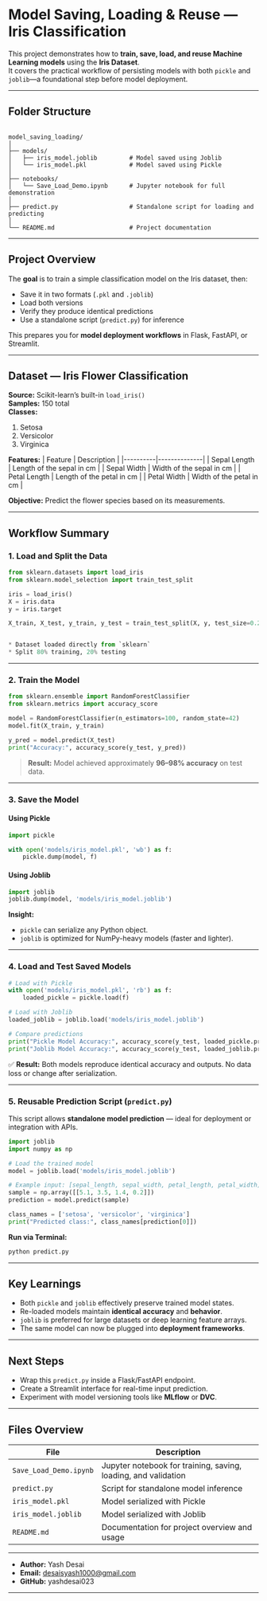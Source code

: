 
# Model Saving, Loading & Reuse — Iris Classification

This project demonstrates how to **train, save, load, and reuse Machine Learning models** using the **Iris Dataset**.  
It covers the practical workflow of persisting models with both `pickle` and `joblib`—a foundational step before model deployment.

---

##  Folder Structure

```

model_saving_loading/
│
├── models/
│   ├── iris_model.joblib         # Model saved using Joblib
│   └── iris_model.pkl            # Model saved using Pickle
│
├── notebooks/
│   └── Save_Load_Demo.ipynb      # Jupyter notebook for full demonstration
│
├── predict.py                    # Standalone script for loading and predicting
│
└── README.md                     # Project documentation

````

---

##  Project Overview

The **goal** is to train a simple classification model on the Iris dataset, then:
- Save it in two formats (`.pkl` and `.joblib`)
- Load both versions
- Verify they produce identical predictions
- Use a standalone script (`predict.py`) for inference

This prepares you for **model deployment workflows** in Flask, FastAPI, or Streamlit.

---

##  Dataset — Iris Flower Classification

**Source:** Scikit-learn’s built-in `load_iris()`  
**Samples:** 150 total  
**Classes:**
1. Setosa  
2. Versicolor  
3. Virginica  

**Features:**
| Feature | Description |
|----------|--------------|
| Sepal Length | Length of the sepal in cm |
| Sepal Width | Width of the sepal in cm |
| Petal Length | Length of the petal in cm |
| Petal Width | Width of the petal in cm |

**Objective:** Predict the flower species based on its measurements.

---

##  Workflow Summary

### 1. Load and Split the Data

````python
from sklearn.datasets import load_iris
from sklearn.model_selection import train_test_split

iris = load_iris()
X = iris.data
y = iris.target

X_train, X_test, y_train, y_test = train_test_split(X, y, test_size=0.2, random_state=42)


* Dataset loaded directly from `sklearn`
* Split 80% training, 20% testing
````
---

### 2. Train the Model

````python
from sklearn.ensemble import RandomForestClassifier
from sklearn.metrics import accuracy_score

model = RandomForestClassifier(n_estimators=100, random_state=42)
model.fit(X_train, y_train)

y_pred = model.predict(X_test)
print("Accuracy:", accuracy_score(y_test, y_pred))
````

> **Result:** Model achieved approximately **96–98% accuracy** on test data.

---

### 3. Save the Model

#### Using Pickle

````python
import pickle

with open('models/iris_model.pkl', 'wb') as f:
    pickle.dump(model, f)
````

#### Using Joblib

````python
import joblib
joblib.dump(model, 'models/iris_model.joblib')
````

**Insight:**

* `pickle` can serialize any Python object.
* `joblib` is optimized for NumPy-heavy models (faster and lighter).

---

### 4. Load and Test Saved Models

````python
# Load with Pickle
with open('models/iris_model.pkl', 'rb') as f:
    loaded_pickle = pickle.load(f)

# Load with Joblib
loaded_joblib = joblib.load('models/iris_model.joblib')

# Compare predictions
print("Pickle Model Accuracy:", accuracy_score(y_test, loaded_pickle.predict(X_test)))
print("Joblib Model Accuracy:", accuracy_score(y_test, loaded_joblib.predict(X_test)))
````

✅ **Result:** Both models reproduce identical accuracy and outputs.
No data loss or change after serialization.

---

### 5. Reusable Prediction Script (`predict.py`)

This script allows **standalone model prediction** — ideal for deployment or integration with APIs.

````python
import joblib
import numpy as np

# Load the trained model
model = joblib.load('models/iris_model.joblib')

# Example input: [sepal_length, sepal_width, petal_length, petal_width]
sample = np.array([[5.1, 3.5, 1.4, 0.2]])
prediction = model.predict(sample)

class_names = ['setosa', 'versicolor', 'virginica']
print("Predicted class:", class_names[prediction[0]])
````

**Run via Terminal:**

````bash
python predict.py
````


---

##  Key Learnings

* Both `pickle` and `joblib` effectively preserve trained model states.
* Re-loaded models maintain **identical accuracy** and **behavior**.
* `joblib` is preferred for large datasets or deep learning feature arrays.
* The same model can now be plugged into **deployment frameworks**.

---

##  Next Steps

* Wrap this `predict.py` inside a Flask/FastAPI endpoint.
* Create a Streamlit interface for real-time input prediction.
* Experiment with model versioning tools like **MLflow** or **DVC**.

---

##  Files Overview

| File                   | Description                                                    |
| ---------------------- | -------------------------------------------------------------- |
| `Save_Load_Demo.ipynb` | Jupyter notebook for training, saving, loading, and validation |
| `predict.py`           | Script for standalone model inference                          |
| `iris_model.pkl`       | Model serialized with Pickle                                   |
| `iris_model.joblib`    | Model serialized with Joblib                                   |
| `README.md`            | Documentation for project overview and usage                   |

---

* **Author:** Yash Desai
* **Email:** desaisyash1000@gmail.com 
* **GitHub:** yashdesai023

---
